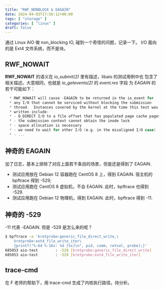 ```yaml
---
title: "RWF_NONBLOCK & EAGAIN"
date: 2024-04-03T17:56:12+08:00
tags: [ "storage" ]
categories: [ "linux" ]
draft: false
---
```


通过 Linux AIO 做 non_blocking IO, 碰到一个奇怪的问题，记录一下。
I/O 面向的是 Ext4 文件系统，而不是块。

## RWF_NOWAIT

**RWF_NOWAIT** 的语义在 *io_submit(2)* 里有描述，libaio 的测试用例中也
包含了相关描述。大意相同，也就是 *io_getevents(2)* 的 *event.res* 字段
为 *EAGAIN* 的若干可能如下：

```c
  * RWF_NOWAIT will cause -EAGAIN to be returned in the io_event for
  * any I/O that cannot be serviced without blocking the submission
  * thread.  Instances covered by the kernel at the time this test was
  * written include:
  * - O_DIRECT I/O to a file offset that has populated page cache pages
  * - the submission context cannot obtain the inode lock
  * - space allocation is necessary
  * - we need to wait for other I/O (e.g. in the misaligned I/O case)
  * - ...
```

## 神奇的 EAGAIN

加了日志，基本上排除了对应上面若干条目的场景，但是还是得到了 EAGAIN.

- 测试应用放在 Debian 12 容器跑在 CentOS 8 上，得到 EAGAIN. 宿主机的
  bpftrace 得到 -529;
- 测试应用跑在 CentOS 8 虚拟机，不会 EAGAIN. 此时，bpftrace 也得到 -529.
- 测试应用跑在 Debian 12 物理机，得到 EAGAIN. 此时，bpftrace 得到 -11.

## 神奇的 -529

-11 代表 -EAGAIN. 但是 -529 是怎么来的呢？

```sh
$ bpftrace -e 'kretprobe:generic_file_direct_write,\
    kretprobe:ext4_file_write_iter\
    {printf("%-6d %-16s: %d [%s]\n", pid, comm, retval, probe);}'
685053 aio-test        : -529 [kretprobe:generic_file_direct_write]
685053 aio-test        : -529 [kretprobe:ext4_file_write_iter]
```

## trace-cmd

在 F 老师的帮助下，用 trace-cmd 生成了内核执行路径。待分析。
